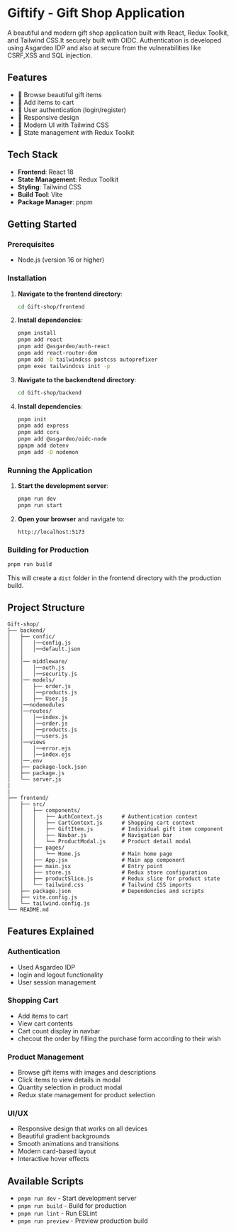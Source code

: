 # Giftify - Gift Shop Application

A beautiful and modern gift shop application built with React, Redux Toolkit, and Tailwind CSS.It securely built with OIDC.
Authentication is developed using Asgardeo IDP and also at secure from the vulnerabilities like CSRF,XSS and SQL injection.
## Features

- 🎁 Browse beautiful gift items
- 🛒 Add items to cart
- 👤 User authentication (login/register)
- 📱 Responsive design
- 🎨 Modern UI with Tailwind CSS
- 🔄 State management with Redux Toolkit

## Tech Stack

- **Frontend**: React 18
- **State Management**: Redux Toolkit
- **Styling**: Tailwind CSS
- **Build Tool**: Vite
- **Package Manager**: pnpm

## Getting Started

### Prerequisites

- Node.js (version 16 or higher)

### Installation

1. **Navigate to the frontend directory**:

   ```bash
   cd Gift-shop/frontend
   ```

2. **Install dependencies**:
   ```bash
   pnpm install
   pnpm add react
   pnpm add @asgardeo/auth-react
   pnpm add react-router-dom
   pnpm add -D tailwindcss postcss autoprefixer
   pnpm exec tailwindcss init -p
3. **Navigate to the backendtend directory**:

   ```bash
   cd Gift-shop/backend
   ```

2. **Install dependencies**:
   ```bash
   pnpm init
   pnpm add express
   pnpm add cors
   pnpm add @asgardeo/oidc-node
   ppnpm add dotenv
   pnpm add -D nodemon


   ```

### Running the Application

1. **Start the development server**:

   ```bash
   pnpm run dev
   pnpm run start
   ```

2. **Open your browser** and navigate to:
   ```
   http://localhost:5173
   ```

### Building for Production

```bash
pnpm run build
```

This will create a `dist` folder in the frontend directory with the production build.

## Project Structure

```
Gift-shop/
├── backend/
│   ├── confic/
│   │   |──config.js
│   │   │──default.json 
│   │   
│   │── middleware/   
│   │   │──auth.js
│   │   │──security.js
│   │── models/    
│   │   ├── order.js
│   │   │──products.js           
│   │   ├── User.js               
│   │──nodemodules               
│   │──routes/           
│   │   │──index.js
│   │   │──order.js
│   │   │──products.js
│   │   │──users.js
│   │──views
│   │   │──error.ejs
│   │   │──index.ejs
│   │──.env        
│   ├── package-lock.json                
│   ├── package.js
│   └── server.js
|
|
├── frontend/
│   ├── src/
│   │   ├── components/
│   │   │   ├── AuthContext.js      # Authentication context
│   │   │   ├── CartContext.js      # Shopping cart context
│   │   │   ├── GiftItem.js         # Individual gift item component
│   │   │   ├── Navbar.js           # Navigation bar
│   │   │   └── ProductModal.js     # Product detail modal
│   │   ├── pages/
│   │   │   └── Home.js             # Main home page
│   │   ├── App.jsx                 # Main app component
│   │   ├── main.jsx                # Entry point
│   │   ├── store.js                # Redux store configuration
│   │   ├── productSlice.js         # Redux slice for product state
│   │   └── tailwind.css            # Tailwind CSS imports
│   ├── package.json                # Dependencies and scripts
│   ├── vite.config.js
│   └── tailwind.config.js
└── README.md
```

## Features Explained

### Authentication

- Used Asgardeo IDP
- login and logout functionality
- User session management

### Shopping Cart

- Add items to cart
- View cart contents
- Cart count display in navbar
- checout the order by filling the purchase form according to their wish

### Product Management

- Browse gift items with images and descriptions
- Click items to view details in modal
- Quantity selection in product modal
- Redux state management for product selection

### UI/UX

- Responsive design that works on all devices
- Beautiful gradient backgrounds
- Smooth animations and transitions
- Modern card-based layout
- Interactive hover effects

## Available Scripts

- `pnpm run dev` - Start development server
- `pnpm run build` - Build for production
- `pnpm run lint` - Run ESLint
- `pnpm run preview` - Preview production build

